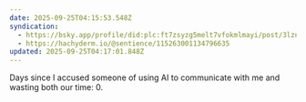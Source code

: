 ```yaml
---
date: 2025-09-25T04:15:53.548Z
syndication:
  - https://bsky.app/profile/did:plc:ft7zsyzg5melt7vfokmlmayi/post/3lzn3sgoit32u
  - https://hachyderm.io/@sentience/115263001134796635
updated: 2025-09-25T04:17:01.848Z
---
```


Days since I accused someone of using AI to communicate with me and wasting both our time: 0.
